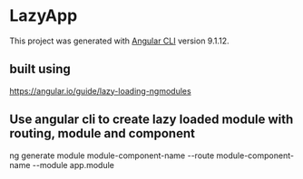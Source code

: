 # LazyApp

This project was generated with [Angular CLI](https://github.com/angular/angular-cli) version 9.1.12.

## built using

https://angular.io/guide/lazy-loading-ngmodules

## Use angular cli to create lazy loaded module with routing, module and component

ng generate module module-component-name --route module-component-name --module app.module